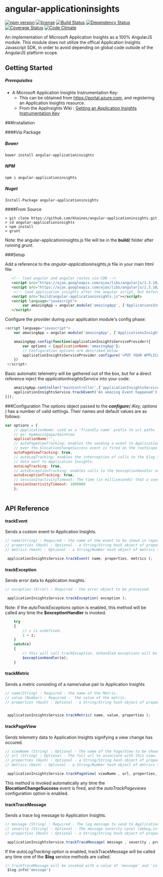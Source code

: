 



angular-applicationinsights
===========================
[![npm version][npm-image]][npm-url] [![license][lic-image]][lic-url] [![Build Status][travisCI-image]][travisCI-url] [![Dependency Status][dep-image]][dep-url] [![Coverage Status][coveralls-image]][coveralls-url] [![Code Climate][cc-image]][cc-url]

An implementation of Microsoft Application Insights as a 100% AngularJS module. This module does not utilize the offical Application Insights Javascript SDK, in order to avoid depending on global code outside of the AngularJS platform scope.

## Getting Started

##### Prerequisites

- A Microsoft Application Insights Instrumentation Key:
    - This can be obtained from https://portal.azure.com, and registering an Application Insights resource.
    - From the AppInsights Wiki : [Getting an Application Insights Instrumentation Key](https://github.com/Microsoft/AppInsights-Home/wiki#getting-an-application-insights-instrumentation-key) 


###Installation

####Via Package 

##### Bower
```
bower install angular-applicationinsights
```

##### NPM
```
npm i angular-applicationinsights
```

##### Nuget
```
Install-Package angular-applicationinsights
```

####From Source
```
> git clone https://github.com/khaines/angular-applicationinsights.git
> cd angular-applicationinsights
> npm install
> grunt
```
Note: the angular-applicationinsights.js file will be in the **build/** folder after running *grunt*.


###Setup

Add a reference to the *angular-applicationinsights.js* file in your main html file:
```HTML
   <!-- load angular and angular routes via CDN -->
   <script src="https://ajax.googleapis.com/ajax/libs/angularjs/1.3.10/angular.js"></script>
   <script src="https://ajax.googleapis.com/ajax/libs/angularjs/1.3.10/angular-route.js"></script>
	<!-- load application insights after the angular script, but before your main application module -->
   <script src="build/angular-applicationinsights.js"></script>
   <script language="javascript">
		var amazingApp = angular.module('amazingApp', ['ApplicationsInsightsModule']);
   </script>
```
Configure the provider during your application module's config phase:
```Javascript
<script language="javascript">
	var amazingApp = angular.module('amazingApp', ['ApplicationsInsightsModule']);

	amazingApp.config(function(applicationInsightsServiceProvider){
		var options = {applicationName:'amazingApp'};
		// Configuration options are described below 	 
        applicationInsightsServiceProvider.configure('<PUT YOUR APPLICATION INSIGHTS KEY HERE', options );
    })
 </script>
```
 Basic automatic telemetry will be gathered out of the box, but for a direct reference inject the _applicationInsightsService_ into your code:
```Javascript
	amazingApp.controller('mainController',['applicationInsightsService',function(applicationInsightsService){
	applicationInsightsService.trackEvent('An amazing Event happened');
}]);

```

###Configuration
The options object passed to the _**configure**( iKey, options )_  has a number of valid settings. Their names and default values are as follows:
```Javascript
var options = {
	// applicationName: used as a 'friendly name' prefix to url paths
	// ex: myAmazingapp/mainView
	applicationName:'',
	// autoPageViewTracking: enables the sending a event to Application Insights when 
	// ever the $locationChangeSuccess event is fired on the rootScope
	autoPageViewTracking: true,
	// autoLogTracking: enables the interception of calls to the $log service and have the trace 
	// data sent to Application Insights.
	autoLogTracking: true,
	// autoExceptionTracking: enables calls to the $exceptionHandler service, usually unhandled exceptions, to have the error and stack data sent to Application Insights.
	autoExceptionTracking: true,
	// sessionInactivityTimeout: The time (in milliseconds) that a user session can be inactive, before a new session will be created (on the next api call). Default is 30mins.
	sessionInactivityTimeout: 1800000
	};
	
```

## API Reference

#### trackEvent
Sends a custom event to Application Insights. 
```Javascript
// name(String) : Required - the name of the event to be shown in reports.
// properties (Hash) : Optional - a String/String hash object of properties to associate with this event.
// metrics (Hash) : Optional - a String/Number hash object of metrics to associate with this event.

 applicationInsightsService.trackEvent( name, properties, metrics );
```

#### trackException
Sends error data to Application Insights. 
```Javascript
// exception (Error) : Required - the error object to be processed.

 applicationInsightsService.trackException( exception );
```
Note: if the *autoTrackExceptions* option is enabled, this method will be called any time the **$exceptionHandler** is invoked.
```Javascript
	try
	{
		// z is undefined.
		1 + z;
	}
	catch(e)
	{
		// this will call trackException. Unhandled exceptions will be caught by angularJS and directed to the $exceptionHandler.
		$exceptionHandler(e);
	}
```

#### trackMetric
Sends a metric consisting of a name/value pair to Application Insights
```Javascript
// name(String) : Required - the name of the Metric.
// value (Number) : Required -  the value of the metric.
// properties (Hash) : Optional - a String/String hash object of properties to associate with this metric.


 applicationInsightsService.trackMetric( name, value, properties );
```


#### trackPageView
Sends telemetry data to Application Insights signifying a view change has occured.
```Javascript
// viewName (String) : Optional - the name of the Page/View to be shown in reports. Defaults to the url path, prefixed with the app name (ex: amazingApp/view2).
// url (String) : Optional - The full url to associate with this view. Defaults to $location.absUrl();
// properties (Hash) : Optional - a String/String hash object of properties to associate with this event.
// metrics (Hash) : Optional - a String/Number hash object of metrics to associate with this event.

 applicationInsightsService.trackPageView( viewName , url, properties, metrics );
```
This method is invoked automatically any time the **$locationChangeSuccess** event is fired, and the *autoTrackPageviews* configuration option is enabled.

#### trackTraceMessage
Sends a trace log message to Application Insights. 
```Javascript
// message (String) : Required - The log message to send to Application Insights.
// severity (String) : Optional - The message severity Level (debug,info,warn, error). Defaults to 'info'. 
// properties (Hash) : Optional - a String/String hash object of properties to associate with this event.

 applicationInsightsService.trackTraceMessage( message , severity , properties);
```
If the *autoLogTracking* option is enabled, trackTraceMessage will be called any time one of the **$log** service methods are called.
```Javascript
// trackTraceMessage will be invoked with a value of 'message' and 'info' as the parameters.
 $log.info('message')
```



[travisCI-image]: https://travis-ci.org/khaines/angular-applicationinsights.svg?branch=master&
[travisCI-url]: https://travis-ci.org/khaines/angular-applicationinsights
[coveralls-image]: https://coveralls.io/repos/khaines/angular-applicationinsights/badge.svg?branch=master
[coveralls-url]: https://coveralls.io/r/khaines/angular-applicationinsights?branch=master
[npm-image]: https://img.shields.io/npm/v/angular-applicationinsights.svg
[npm-url]: https://www.npmjs.com/package/angular-applicationinsights
[lic-image]: http://img.shields.io/npm/l/angular-applicationinsights.svg
[lic-url]: LICENSE
[dep-image]: https://david-dm.org/khaines/angular-applicationinsights.svg
[dep-url]: https://david-dm.org/khaines/angular-applicationinsights
[cc-image]:https://codeclimate.com/github/khaines/angular-applicationinsights/badges/gpa.svg
[cc-url]:https://codeclimate.com/github/khaines/angular-applicationinsights    
